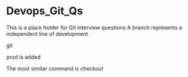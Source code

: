 # Devops_Git_Qs
This is a place holder for Git interview questions
A branch represents a independent line of development

git



prod is added

The most similar command is
        checkout

